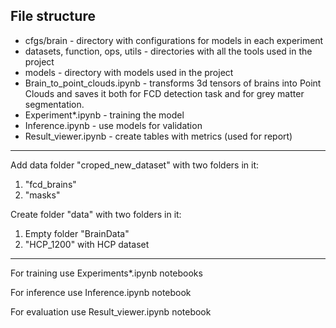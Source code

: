 ## File structure
* cfgs/brain  - directory with configurations for models in each experiment
* datasets, function, ops, utils  - directories with all the tools used in the project
* models  - directory with models used in the project
* Brain_to_point_clouds.ipynb - transforms 3d tensors of brains into Point Clouds and saves it both for FCD detection task and for grey matter segmentation.
* Experiment*.ipynb - training the model
* Inference.ipynb - use models for validation
* Result_viewer.ipynb - create tables with metrics (used for report)

------

Add data folder "croped_new_dataset" with two folders in it: 
1. "fcd_brains"
2. "masks"

Create folder "data" with two folders in it:
1. Empty folder "BrainData"
2. "HCP_1200" with HCP dataset

-------

For training use Experiments*.ipynb notebooks

For inference use Inference.ipynb notebook 

For evaluation use Result_viewer.ipynb notebook  

